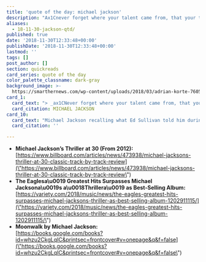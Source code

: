 ```yaml
---
title: 'quote of the day: michael jackson'
description: "Ax1Cnever forget where your talent came from, that your talent is a gift from god.ax1D"
aliases:
  - 18-11-30-jackson-qtd/
published: true
date: '2018-11-30T12:33:48+00:00'
publishDate: '2018-11-30T12:33:48+00:00'
lastmod: ''
tags: []
post_author: []
section: quickreads
card_series: quote of the day
color_palette_classname: dark-gray
background_image: >-
  https://smarthernews.com/wp-content/uploads/2018/03/adrian-korte-76051-unsplash-scaled.jpg
card_1:
  card_text: "> _ax1CNever forget where your talent came from, that your talent is a gift from God.ax1D_nnMICHAEL JACKSON"
  card_citation: MICHAEL JACKSON
card_10:
  card_text: "Michael Jackson recalling what Ed Sullivan told him during their first meeting. On this day, in 1982, the "Thriller" album debuted - a worldwide sensation. Only in August this year, the Eaglesax19 Greatest Hits topped it as the best-selling album of all time.nn[view sources](https://smarthernews.com/18-11-30-jackson-qtd/)"
  card_citation: ''

---
```

*   **Michael Jackson’s Thriller at 30 (From 2012):**  
    [https://www.billboard.com/articles/news/473938/michael-jacksons-thriller-at-30-classic-track-by-track-review](\"https://www.billboard.com/articles/news/473938/michael-jacksons-thriller-at-30-classic-track-by-track-review\")
*   **The Eaglesa\\u0019 Greatest Hits Surpasses Michael Jacksona\\u0019s a\\u0018Thrillera\\u0019 as Best-Selling Album:**  
    [https://variety.com/2018/music/news/the-eagles-greatest-hits-surpasses-michael-jacksons-thriller-as-best-selling-album-1202911115/](\"https://variety.com/2018/music/news/the-eagles-greatest-hits-surpasses-michael-jacksons-thriller-as-best-selling-album-1202911115/\")
*   **Moonwalk by Michael Jackson:**  
    [https://books.google.com/books?id=whzu2CkgLqIC&printsec=frontcover#v=onepage&q&f=false](\"https://books.google.com/books?id=whzu2CkgLqIC&printsec=frontcover#v=onepage&q&f=false\")